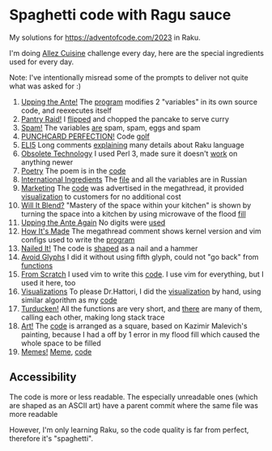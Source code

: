 # Spaghetti code with Ragu sauce

My solutions for https://adventofcode.com/2023 in Raku.

I'm doing [Allez
Cuisine](https://www.reddit.com/r/adventofcode/comments/1883kn1/advent_of_code_2023_allez_cuisine_submissions/)
challenge every day, here are the special ingredients used for every day.

Note: I've intentionally misread some of the prompts to deliver not quite what was asked for :)

1. [Upping the Ante!](https://www.reddit.com/r/adventofcode/comments/1883ibu/comment/kbizizj/?utm_source=share&utm_medium=web2x&context=3) The [program](https://github.com/DarthGandalf/advent-of-code/blob/master/2023/Day01x.rakumod) modifies 2 "variables" in its own source code, and reexecutes itself
2. [Pantry Raid!](https://www.reddit.com/r/adventofcode/comments/188w447/comment/kbnz9f6/?utm_source=share&utm_medium=web2x&context=3) I [flipped](https://github.com/DarthGandalf/advent-of-code/blob/master/2023/Meal02.rakumod#L10) and chopped the pancake to serve curry
3. [Spam!](https://www.reddit.com/r/adventofcode/comments/189m3qw/comment/kbstjaq/?utm_source=share&utm_medium=web2x&context=3) The variables [are](https://github.com/DarthGandalf/advent-of-code/blob/master/2023/Day03.rakumod) spam, spam, eggs and spam
4. [PUNCHCARD PERFECTION!](https://www.reddit.com/r/adventofcode/comments/18actmy/comment/kbxu2oj/?utm_source=share&utm_medium=web2x&context=3) Code [golf](https://github.com/DarthGandalf/advent-of-code/blob/master/2023/Day04.rakumod)
5. [ELI5](https://www.reddit.com/r/adventofcode/comments/18b4b0r/comment/kc5a3je/?utm_source=share&utm_medium=web2x&context=3) Long comments [explaining](https://github.com/DarthGandalf/advent-of-code/blob/master/2023/Day05.rakumod) many details about Raku language
6. [Obsolete Technology](https://www.reddit.com/r/adventofcode/comments/18bwe6t/comment/kcamh0q/?utm_source=share&utm_medium=web2x&context=3) I used Perl 3, made sure it doesn't [work](https://github.com/DarthGandalf/advent-of-code/blob/master/2023/Day06.pl) on anything newer
7. [Poetry](https://www.reddit.com/r/adventofcode/comments/18cnzbm/comment/kcekf7v/?utm_source=share&utm_medium=web2x&context=3) The poem is in the [code](https://github.com/DarthGandalf/advent-of-code/blob/master/2023/Day07.rakumod)
8. [International Ingredients](https://www.reddit.com/r/adventofcode/comments/18df7px/comment/kchczdq/?utm_source=share&utm_medium=web2x&context=3) The [file](https://github.com/DarthGandalf/advent-of-code/blob/master/2023/%D0%94%D0%B5%D0%BD%D1%8C08.rakumodhttps://github.com/DarthGandalf/advent-of-code/blob/master/2023/%D0%94%D0%B5%D0%BD%D1%8C08.rakumod) and all the variables are in Russian
9. [Marketing](https://www.reddit.com/r/adventofcode/comments/18e5ytd/comment/kcm6sma/?utm_source=share&utm_medium=web2x&context=3) The [code](https://github.com/DarthGandalf/advent-of-code/blob/master/2023/Day09.rakumod) was advertised in the megathread, it provided [visualization](https://www.reddit.com/r/adventofcode/comments/18ea18z/2023_day_9_accidentally_made_visualization_while/) to customers for no additional cost
10. [Will It Blend?](https://www.reddit.com/r/adventofcode/comments/18evyu9/comment/kcrdgrz/?utm_source=share&utm_medium=web2x&context=3) "Mastery of the space within your kitchen" is shown by turning the space into a kitchen by using microwave of the flood [fill](https://github.com/DarthGandalf/advent-of-code/blob/master/2023/Day10.rakumod)
11. [Upping the Ante Again](https://www.reddit.com/r/adventofcode/comments/18fmrjk/comment/kcvz2f7/?utm_source=share&utm_medium=web2x&context=3) No digits were [used](https://github.com/DarthGandalf/advent-of-code/blob/master/2023/DayEleven.rakumod)
12. [How It's Made](https://www.reddit.com/r/adventofcode/comments/18ge41g/comment/kd3sug5/?utm_source=share&utm_medium=web2x&context=3) The megathread comment shows kernel version and vim configs used to write the [program](https://github.com/DarthGandalf/advent-of-code/blob/master/2023/Day12.rakumod)
13. [Nailed It!](https://www.reddit.com/r/adventofcode/comments/18h940b/comment/kd79ixi/?utm_source=share&utm_medium=web2x&context=3) The code is [shaped](https://github.com/DarthGandalf/advent-of-code/blob/master/2023/Day13.rakumod) as a nail and a hammer
14. [Avoid Glyphs](https://www.reddit.com/r/adventofcode/comments/18i0xtn/comment/kddxufi/?utm_source=share&utm_medium=web2x&context=3) I did it without using fifth glyph, could not "go back" from [functions](https://github.com/DarthGandalf/advent-of-code/blob/master/2023/Day14.rakumod)
15. [From Scratch](https://www.reddit.com/r/adventofcode/comments/18isayp/comment/kdg53uv/?utm_source=share&utm_medium=web2x&context=3) I used vim to write this [code](https://github.com/DarthGandalf/advent-of-code/blob/master/2023/Day15.rakumod). I use vim for everything, but I used it here, too
16. [Visualizations](https://www.reddit.com/r/adventofcode/comments/18jjpfk/comment/kdmd2do/?utm_source=share&utm_medium=web2x&context=3) To please Dr.Hattori, I did the [visualization](https://www.reddit.com/r/adventofcode/comments/18jtbge/2023_day_16_visualization_in_kolourpaint/) by hand, using similar algorithm as my [code](https://github.com/DarthGandalf/advent-of-code/blob/master/2023/Day16.rakumod)
17. [Turducken!](https://www.reddit.com/r/adventofcode/comments/18k9ne5/comment/kdqqbo9/?utm_source=share&utm_medium=web2x&context=3) All the functions are very short, and [there](https://github.com/DarthGandalf/advent-of-code/blob/master/2023/Day17.rakumod) are many of them, calling each other, making long stack trace
18. [Art!](https://www.reddit.com/r/adventofcode/comments/18l0qtr/comment/kdyx2q9/?utm_source=share&utm_medium=web2x&context=3) The [code](https://github.com/DarthGandalf/advent-of-code/blob/master/2023/Day18.rakumod) is arranged as a square, based on Kazimir Malevich's painting, because I had a off by 1 error in my flood fill which caused the whole space to be filled
19. [Memes!](https://www.reddit.com/r/adventofcode/comments/18ltr8m/comment/ke3ft4f/?utm_source=share&utm_medium=web2x&context=3) [Meme](https://www.reddit.com/r/adventofcode/comments/18mdljs/2023_day_19_1_meme_as_ordered_sir/), [code](https://github.com/DarthGandalf/advent-of-code/blob/master/2023/Day19.rakumod)

## Accessibility

The code is more or less readable. The especially unreadable ones (which are shaped as an ASCII art) have a parent commit where the same file was more readable

However, I'm only learning Raku, so the code quality is far from perfect,
therefore it's "spaghetti".
